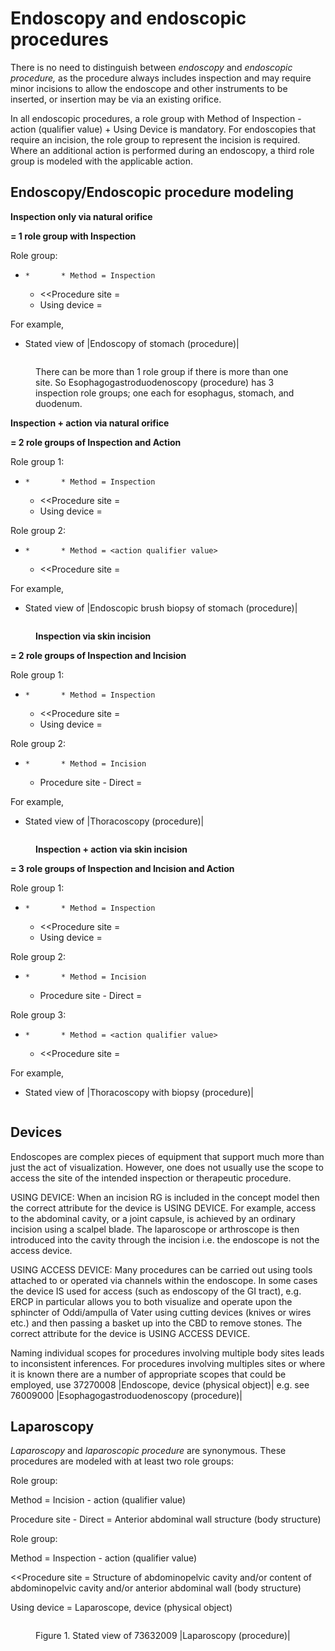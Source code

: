# Endoscopy and endoscopic procedures

There is no need to distinguish between _endoscopy_ and _endoscopic procedure,_ as the procedure always includes inspection and may require minor incisions to allow the endoscope and other instruments to be inserted, or insertion may be via an existing orifice.

In all endoscopic procedures, a role group with Method of Inspection - action (qualifier value) + Using Device is mandatory. For endoscopies that require an incision, the role group to represent the incision is required. Where an additional action is performed during an endoscopy, a third role group is modeled with the applicable action.

## Endoscopy/Endoscopic procedure modeling

**Inspection only via natural orifice**

**= 1 role group with Inspection**

Role group:

* ```
  *       * Method = Inspection
  ```
  * <\<Procedure site =
  * Using device =

For example,

* Stated view of |Endoscopy of stomach (procedure)|

<figure><img src="../../../procedure/images/229114166.png" alt=""><figcaption><p>There can be more than 1 role group if there is more than one site. So Esophagogastroduodenoscopy (procedure) has 3 inspection role groups; one each for esophagus, stomach, and duodenum.</p></figcaption></figure>

**Inspection + action via natural orifice**

**= 2 role groups of Inspection and Action**

Role group 1:

* ```
  *       * Method = Inspection
  ```
  * <\<Procedure site =
  * Using device =

Role group 2:

* ```
  *       * Method = <action qualifier value>
  ```
  * <\<Procedure site =

For example,

* Stated view of |Endoscopic brush biopsy of stomach (procedure)|

<figure><img src="../../../procedure/images/225051467.png" alt=""><figcaption><p><strong>Inspection via skin incision</strong></p></figcaption></figure>

**= 2 role groups of Inspection and Incision**

Role group 1:

* ```
  *       * Method = Inspection
  ```
  * <\<Procedure site =
  * Using device =

Role group 2:

* ```
  *       * Method = Incision
  ```
  * Procedure site - Direct =

For example,

* Stated view of |Thoracoscopy (procedure)|

<figure><img src="../../../procedure/images/225051466.png" alt=""><figcaption><p><strong>Inspection + action via skin incision</strong></p></figcaption></figure>

**= 3 role groups of Inspection and Incision and Action**

Role group 1:

* ```
  *       * Method = Inspection
  ```
  * <\<Procedure site =
  * Using device =

Role group 2:

* ```
  *       * Method = Incision
  ```
  * Procedure site - Direct =

Role group 3:

* ```
  *       * Method = <action qualifier value>
  ```
  * <\<Procedure site =

For example,

* Stated view of |Thoracoscopy with biopsy (procedure)|

<figure><img src="../../../procedure/images/225051465.png" alt=""><figcaption></figcaption></figure>

## Devices

Endoscopes are complex pieces of equipment that support much more than just the act of visualization. However, one does not usually use the scope to access the site of the intended inspection or therapeutic procedure.

USING DEVICE: When an incision RG is included in the concept model then the correct attribute for the device is USING DEVICE. For example, access to the abdominal cavity, or a joint capsule, is achieved by an ordinary incision using a scalpel blade. The laparoscope or arthroscope is then introduced into the cavity through the incision i.e. the endoscope is not the access device.

USING ACCESS DEVICE: Many procedures can be carried out using tools attached to or operated via channels within the endoscope. In some cases the device IS used for access (such as endoscopy of the GI tract), e.g. ERCP in particular allows you to both visualize and operate upon the sphincter of Oddi/ampulla of Vater using cutting devices (knives or wires etc.) and then passing a basket up into the CBD to remove stones. The correct attribute for the device is USING ACCESS DEVICE.

Naming individual scopes for procedures involving multiple body sites leads to inconsistent inferences. For procedures involving multiples sites or where it is known there are a number of appropriate scopes that could be employed, use 37270008 |Endoscope, device (physical object)| e.g. see 76009000 |Esophagogastroduodenoscopy (procedure)|

## Laparoscopy

_Laparoscopy_ and _laparoscopic procedure_ are synonymous. These procedures are modeled with at least two role groups:

Role group:

Method = Incision - action (qualifier value)

Procedure site - Direct = Anterior abdominal wall structure (body structure)

Role group:

Method = Inspection - action (qualifier value)

<\<Procedure site = Structure of abdominopelvic cavity and/or content of abdominopelvic cavity and/or anterior abdominal wall (body structure)

Using device = Laparoscope, device (physical object)

<figure><img src="../../../procedure/images/229114165.png" alt=""><figcaption><p>Figure 1. Stated view of 73632009 |Laparoscopy (procedure)|</p></figcaption></figure>
